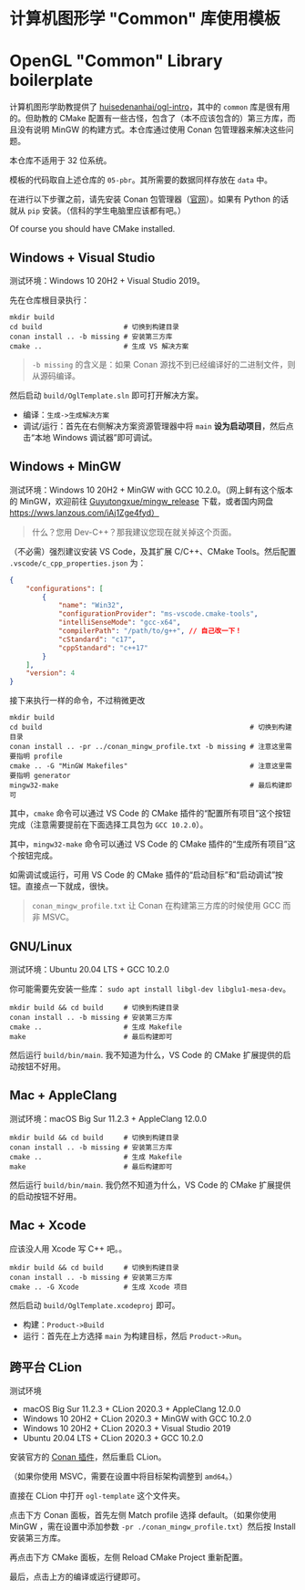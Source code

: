 # 计算机图形学 "Common" 库使用模板
# OpenGL "Common" Library boilerplate

计算机图形学助教提供了 [huisedenanhai/ogl-intro](https://github.com/huisedenanhai/ogl-intro)，其中的 `common` 库是很有用的。但助教的 CMake 配置有一些古怪，包含了（本不应该包含的）第三方库，而且没有说明 MinGW 的构建方式。本仓库通过使用 Conan 包管理器来解决这些问题。

本仓库不适用于 32 位系统。

模板的代码取自上述仓库的 `05-pbr`。其所需要的数据同样存放在 `data` 中。

在进行以下步骤之前，请先安装 Conan 包管理器（[官网](https://conan.io)）。如果有 Python 的话就从 `pip` 安装。（信科的学生电脑里应该都有吧。）

Of course you should have CMake installed.

## Windows + Visual Studio

测试环境：Windows 10 20H2 + Visual Studio 2019。

先在仓库根目录执行：
```
mkdir build
cd build                    # 切换到构建目录
conan install .. -b missing # 安装第三方库
cmake ..                    # 生成 VS 解决方案
```

> `-b missing` 的含义是：如果 Conan 源找不到已经编译好的二进制文件，则从源码编译。

然后启动 `build/OglTemplate.sln` 即可打开解决方案。

- 编译：`生成->生成解决方案`
- 调试/运行：首先在右侧解决方案资源管理器中将 `main` **设为启动项目**，然后点击“本地 Windows 调试器”即可调试。

## Windows + MinGW

测试环境：Windows 10 20H2 + MinGW with GCC 10.2.0。（网上鲜有这个版本的 MinGW，欢迎前往 [Guyutongxue/mingw_release](https://github.com/Guyutongxue/mingw-release) 下载，或者国内网盘 https://wws.lanzous.com/iAj1Zge4fyd）

> 什么？您用 Dev-C++？那我建议您现在就关掉这个页面。

（不必需）强烈建议安装 VS Code，及其扩展 C/C++、CMake Tools。然后配置 `.vscode/c_cpp_properties.json` 为：
```JSON
{
    "configurations": [
        {
            "name": "Win32",
            "configurationProvider": "ms-vscode.cmake-tools",
            "intelliSenseMode": "gcc-x64",
            "compilerPath": "/path/to/g++", // 自己改一下！
            "cStandard": "c17",
            "cppStandard": "c++17"
        }
    ],
    "version": 4
}
```

接下来执行一样的命令，不过稍微更改
```
mkdir build
cd build                                                   # 切换到构建目录
conan install .. -pr ../conan_mingw_profile.txt -b missing # 注意这里需要指明 profile
cmake .. -G "MinGW Makefiles"                              # 注意这里需要指明 generator
mingw32-make                                               # 最后构建即可
```

其中，`cmake` 命令可以通过 VS Code 的 CMake 插件的“配置所有项目”这个按钮完成（注意需要提前在下面选择工具包为 `GCC 10.2.0`）。

其中，`mingw32-make` 命令可以通过 VS Code 的 CMake 插件的“生成所有项目”这个按钮完成。

如需调试或运行，可用 VS Code 的 CMake 插件的“启动目标”和“启动调试”按钮。直接点一下就成，很快。

> `conan_mingw_profile.txt` 让 Conan 在构建第三方库的时候使用 GCC 而非 MSVC。

## GNU/Linux

测试环境：Ubuntu 20.04 LTS + GCC 10.2.0

你可能需要先安装一些库： `sudo apt install libgl-dev libglu1-mesa-dev`。

```
mkdir build && cd build     # 切换到构建目录
conan install .. -b missing # 安装第三方库
cmake ..                    # 生成 Makefile
make                        # 最后构建即可
```

然后运行 `build/bin/main`. 我不知道为什么，VS Code 的 CMake 扩展提供的启动按钮不好用。

## Mac + AppleClang

测试环境：macOS Big Sur 11.2.3 + AppleClang 12.0.0

```
mkdir build && cd build     # 切换到构建目录
conan install .. -b missing # 安装第三方库
cmake ..                    # 生成 Makefile
make                        # 最后构建即可
```

然后运行 `build/bin/main`. 我仍然不知道为什么，VS Code 的 CMake 扩展提供的启动按钮不好用。

## Mac + Xcode

应该没人用 Xcode 写 C++ 吧。。

```
mkdir build && cd build     # 切换到构建目录
conan install .. -b missing # 安装第三方库
cmake .. -G Xcode           # 生成 Xcode 项目
```

然后启动 `build/OglTemplate.xcodeproj` 即可。

- 构建：`Product->Build`
- 运行：首先在上方选择 `main` 为构建目标，然后 `Product->Run`。

## 跨平台 CLion

测试环境
- macOS Big Sur 11.2.3 + CLion 2020.3 + AppleClang 12.0.0
- Windows 10 20H2 + CLion 2020.3 + MinGW with GCC 10.2.0
- Windows 10 20H2 + CLion 2020.3 + Visual Studio 2019
- Ubuntu 20.04 LTS + CLion 2020.3 + GCC 10.2.0

安装官方的 [Conan 插件](https://plugins.jetbrains.com/plugin/11956-conan)，然后重启 CLion。

（如果你使用 MSVC，需要在设置中将目标架构调整到 `amd64`。）

直接在 CLion 中打开 `ogl-template` 这个文件夹。

点击下方 Conan 面板，首先左侧 Match profile 选择 default。（如果你使用 MinGW ，需在设置中添加参数 `-pr ./conan_mingw_profile.txt`）然后按 Install 安装第三方库。

再点击下方 CMake 面板，左侧 Reload CMake Project 重新配置。

最后，点击上方的编译或运行键即可。

